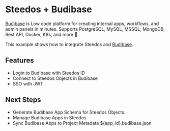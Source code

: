 Steedos + Budibase
===

[Budibase](https://budibase.com/) is Low code platform for creating internal apps, workflows, and admin panels in minutes. Supports PostgreSQL, MySQL, MSSQL, MongoDB, Rest API, Docker, K8s, and more 🚀. 

This example shows how to integrate Steedos and [Budibase](https://budibase.com/). 

## Features 

- Login to Budibase with Steedos ID
- Connect to Steedos Objects in Budibase
- SSO with JWT

## Next Steps

- Generate Budibase App Schema for Steedos Objects.
- Manage Budibase Apps in Steedos 
- Sync Budibase Apps to Project Metadata ${app_id}.budibase.json
